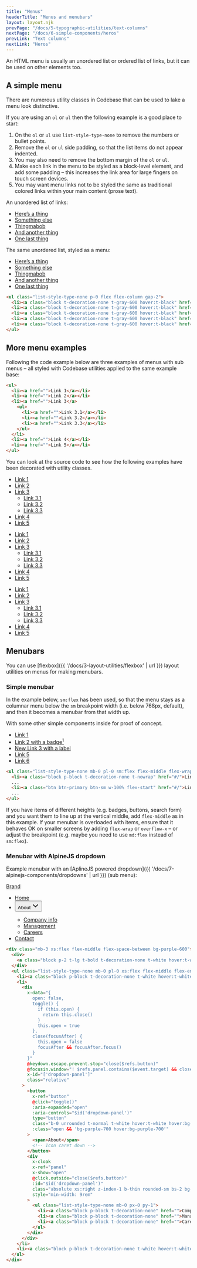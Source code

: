 ```yaml
---
title: "Menus"
headerTitle: "Menus and menubars"
layout: layout.njk
prevPage: "/docs/5-typographic-utilities/text-columns"
nextPage: "/docs/6-simple-components/heros"
prevLink: "Text columns"
nextLink: "Heros"
---
```


An HTML menu is usually an unordered list or ordered list of links, but it can be used on other elements too.

## A simple menu

There are numerous utility classes in Codebase that can be used to lake a menu look distinctive.

If you are using an `ol` or `ul` then the following example is a good place to start:

1. On the `ol` or `ul` use `list-style-type-none` to remove the numbers or bullet points.
2. Remove the `ol` or `ul` side padding, so that the list items do not appear indented.
3. You may also need to remove the bottom margin of the `ol` or `ul`.
4. Make each link in the menu to be styled as a block-level element, and add some padding – this increases the link area for large fingers on touch screen devices.
5. You may want menu links not to be styled the same as traditional colored links within your main content (prose text).

<div class="mb-3 xs:flex gap-3 flex-grow-equal">
<div>
<p>An unordered list of links:</p>
<ul>
  <li><a href="#/">Here’s a thing</a></li>
  <li><a href="#/">Something else</a></li>
  <li><a href="#/">Thingmabob</a></li>
  <li><a href="#/">And another thing</a></li>
  <li><a href="#/">One last thing</a></li>
</ul>
</div>
<div>
<p>The same unordered list, styled as a menu:</p>
<ul class="list-style-type-none p-0 flex flex-column gap-2">
  <li><a class="block t-decoration-none t-gray-600 hover:t-black" href="#/">Here’s a thing</a></li>
  <li><a class="block t-decoration-none t-gray-600 hover:t-black" href="#/">Something else</a></li>
  <li><a class="block t-decoration-none t-gray-600 hover:t-black" href="#/">Thingmabob</a></li>
  <li><a class="block t-decoration-none t-gray-600 hover:t-black" href="#/">And another thing</a></li>
  <li><a class="block t-decoration-none t-gray-600 hover:t-black" href="#/">One last thing</a></li>
</ul>
</div>
</div>

```html
<ul class="list-style-type-none p-0 flex flex-column gap-2">
  <li><a class="block t-decoration-none t-gray-600 hover:t-black" href="">...</a></li>
  <li><a class="block t-decoration-none t-gray-600 hover:t-black" href="">...</a></li>
  <li><a class="block t-decoration-none t-gray-600 hover:t-black" href="">...</a></li>
  <li><a class="block t-decoration-none t-gray-600 hover:t-black" href="">...</a></li>
  <li><a class="block t-decoration-none t-gray-600 hover:t-black" href="">...</a></li>
</ul>
```

## More menu examples

Following the code example below are three examples of menus with sub menus – all styled with Codebase utilities applied to the same example base:

```html
<ul>
  <li><a href="">Link 1</a></li>
  <li><a href="">Link 2</a></li>
  <li><a href="">Link 3</a>
    <ul>
      <li><a href="">Link 3.1</a></li>
      <li><a href="">Link 3.2</a></li>
      <li><a href="">Link 3.3</a></li>
    </ul>
  </li>
  <li><a href="">Link 4</a></li>
  <li><a href="">Link 5</a></li>
</ul>
```

You can look at the source code to see how the following examples have been decorated with utility classes.

<div class="my-6">
<div class="xs:flex gap-3 flex-grow-equal">
<ul class="list-style-type-none p-0 flex flex-column gap-2">
  <li><a class="block t-decoration-none hover:t-underscore" href="#/">Link 1</a></li>
  <li><a class="block t-decoration-none hover:t-underscore" href="#/">Link 2</a></li>
  <li><a class="block t-decoration-none hover:t-underscore" href="#/">Link 3</a>
    <ul class="list-style-type-none mt-2 flex flex-column gap-2">
      <li><a class="block t-decoration-none hover:t-underscore" href="#/">Link 3.1</a></li>
      <li><a class="block t-decoration-none hover:t-underscore" href="#/">Link 3.2</a></li>
      <li><a class="block t-decoration-none hover:t-underscore" href="#/">Link 3.3</a></li>
    </ul>
  </li>
  <li><a class="block t-decoration-none hover:t-underscore" href="#/">Link 4</a></li>
  <li><a class="block t-decoration-none hover:t-underscore" href="#/">Link 5</a></li>
</ul>
<ul class="list-style-type-none pl-0">
  <li><a class="bb-thin b-white block p-block t-decoration-none bg-blue-100 hover:bg-blue-200 t-gray-900 hover:t-black" href="#/">Link 1</a></li>
  <li><a class="bb-thin b-white block p-block t-decoration-none bg-blue-100 hover:bg-blue-200 t-gray-900 hover:t-black"  href="#/">Link 2</a></li>
  <li><a class="bb-thin b-white block p-block t-bold t-decoration-none bg-blue-200 hover:bg-blue-300 t-gray-900 hover:t-black"  href="#/">Link 3</a>
    <ul class="list-style-type-none pl-0">
      <li><a class="bb-thin b-white block p-block pl-4 t-decoration-none bg-blue-200 hover:bg-blue-300 t-gray-900 hover:t-black" href="#/">Link 3.1</a></li>
      <li><a class="bb-thin b-white block p-block pl-4 t-decoration-none bg-blue-200 hover:bg-blue-300 t-gray-900 hover:t-black" href="#/">Link 3.2</a></li>
      <li><a class="bb-thin b-white block p-block pl-4 t-decoration-none bg-blue-200 hover:bg-blue-300 t-gray-900 hover:t-black" href="#/">Link 3.3</a></li>
    </ul>
  </li>
  <li><a class="bb-thin b-white block p-block t-decoration-none bg-blue-100 hover:bg-blue-200 t-gray-900 hover:t-black"  href="#/">Link 4</a></li>
  <li><a class="bb-thin b-white block p-block t-decoration-none bg-blue-100 hover:bg-blue-200 t-gray-900 hover:t-black"  href="#/">Link 5</a></li>
</ul>
<ul class="list-style-type-none pl-0">
  <li><a class="block p-block t-decoration-none hover:bg-teal-100" href="#/">Link 1</a></li>
  <li><a class="block p-block t-decoration-none hover:bg-teal-100" href="#/">Link 2</a></li>
  <li class="bt-thin bb-thin bl-heavy b-teal-400 hover:bg-teal-100"><a class="block p-block t-bold t-decoration-none hover:bg-teal-200" href="#/">Link 3</a>
    <ul class="list-style-type-none pl-0">
      <li><a class="block p-block t-decoration-none hover:bg-teal-200" href="#/">Link 3.1</a></li>
      <li><a class="block p-block t-decoration-none hover:bg-teal-200" href="#/">Link 3.2</a></li>
      <li><a class="block p-block t-decoration-none hover:bg-teal-200" href="#/">Link 3.3</a></li>
    </ul>
  </li>
  <li><a class="block p-block t-decoration-none hover:bg-teal-100" href="#/">Link 4</a></li>
  <li><a class="block p-block t-decoration-none hover:bg-teal-100" href="#/">Link 5</a></li>
</ul>
</div>
</div>

## Menubars

You can use [flexbox]({{ '/docs/3-layout-utilities/flexbox' | url }}) layout utilities on menus for making menubars.

### Simple menubar

In the example below, `sm:flex` has been used, so that the menu stays as a columnar menu below the `sm` breakpoint width (i.e. below 768px, default), and then it becomes a menubar from that width up.

With some other simple components inside for proof of concept.

<div class="mb-3 b-dashed">
<ul class="list-style-type-none mb-0 pl-0 sm:flex flex-middle flex-wrap">
  <li><a class="block p-block t-decoration-none t-nowrap" href="#/">Link 1</a></li>
  <li><a class="block p-block t-decoration-none t-nowrap" href="#/">Link 2 with a badge<sup class="badge badge-warning">1</sup></a></li>
  <li><a class="block p-block t-decoration-none t-nowrap" href="#/"><span class="label bg-success t-white t-uppercase">New</span> Link 3 with a label</a></li>
  <li><a class="btn btn-primary btn-sm w-100% flex-start" href="#/">Link 5</a></li>
  <li><a class="block p-block t-decoration-none" href="#/">Link 6</a></li>
</ul>
</div>

```html
<ul class="list-style-type-none mb-0 pl-0 sm:flex flex-middle flex-wrap">
  <li><a class="block p-block t-decoration-none t-nowrap" href="#/">Link 1</a></li>
  ...
  <li><a class="btn btn-primary btn-sm w-100% flex-start" href="#/">Link 5</a></li>
  ...
</ul>
```

If you have items of different heights (e.g. badges, buttons, search form) and you want them to line up at the vertical middle, add `flex-middle` as in this example. If your menubar is overloaded with items, ensure that it behaves OK on smaller screens by adding `flex-wrap` or `overflow-x` – or adjust the breakpoint (e.g. maybe you need to use `md:flex` instead of `sm:flex`).

### Menubar with AlpineJS dropdown

Example menubar with an [AplineJS powered dropdown]({{ '/docs/7-alpinejs-components/dropdowns' | url }}) (sub menu):

<div class="mb-3 xs:flex flex-middle flex-space-between bg-purple-600">
  <div>
    <a class="block p-2 t-lg t-bold t-decoration-none t-white hover:t-white" href="#/">Brand</a>
  </div>
  <ul class="list-style-type-none mb-0 pl-0 xs:flex flex-middle flex-end">
    <li><a class="block p-block t-decoration-none t-white hover:t-white" href="#/">Home</a></li>
    <li>
      <div
        x-data="{
          open: false,
          toggle() {
            if (this.open) {
              return this.close()
            }
            this.open = true
          },
          close(focusAfter) {
            this.open = false
            focusAfter && focusAfter.focus()
          }
        }"
        @keydown.escape.prevent.stop="close($refs.button)"
        @focusin.window="! $refs.panel.contains($event.target) && close()"
        x-id="['dropdown-panel']"
        class="relative"
      >
        <button
          x-ref="button"
          @click="toggle()"
          :aria-expanded="open"
          :aria-controls="$id('dropdown-panel')"
          type="button"
          class="b-0 unrounded t-normal t-white hover:t-white hover:bg-transparent"
          :class="open && 'bg-purple-700 hover:bg-purple-700'"
        >
          <span>About</span>
          <svg xmlns="http://www.w3.org/2000/svg" width="20" height="20" fill="currentColor" viewBox="0 0 256 256"><rect width="256" height="256" fill="none"></rect><polyline points="208 96 128 176 48 96" fill="none" stroke="currentColor" stroke-linecap="round" stroke-linejoin="round" stroke-width="24"></polyline></svg>
        </button>
        <div
          x-cloak
          x-ref="panel"
          x-show="open"
          @click.outside="close($refs.button)"
          :id="$id('dropdown-panel')"
          class="absolute xs:right z-index-1 b-thin rounded-sm bs-2 bg-white"
          style="min-width: 9rem"
        >
          <ul class="list-style-type-none mb-0 px-0 py-1">
            <li><a class="block p-block t-decoration-none" href="#/">Company info</a></li>
            <li><a class="block p-block t-decoration-none" href="#/">Management</a></li>
            <li><a class="block p-block t-decoration-none" href="#/">Careers</a></li>
          </ul>
        </div>
      </div>
    </li>
    <li><a class="block p-block t-decoration-none t-white hover:t-white" href="#/">Contact</a></li>
  </ul>
</div>

```html
<div class="mb-3 xs:flex flex-middle flex-space-between bg-purple-600">
  <div>
    <a class="block p-2 t-lg t-bold t-decoration-none t-white hover:t-white" href="">Brand</a>
  </div>
  <ul class="list-style-type-none mb-0 pl-0 xs:flex flex-middle flex-end">
    <li><a class="block p-block t-decoration-none t-white hover:t-white" href="">Home</a></li>
    <li>
      <div
        x-data="{
          open: false,
          toggle() {
            if (this.open) {
              return this.close()
            }
            this.open = true
          },
          close(focusAfter) {
            this.open = false
            focusAfter && focusAfter.focus()
          }
        }"
        @keydown.escape.prevent.stop="close($refs.button)"
        @focusin.window="! $refs.panel.contains($event.target) && close()"
        x-id="['dropdown-panel']"
        class="relative"
      >
        <button
          x-ref="button"
          @click="toggle()"
          :aria-expanded="open"
          :aria-controls="$id('dropdown-panel')"
          type="button"
          class="b-0 unrounded t-normal t-white hover:t-white hover:bg-transparent"
          :class="open && 'bg-purple-700 hover:bg-purple-700'"
        >
          <span>About</span>
          <!-- Icon caret down -->
        </button>
        <div
          x-cloak
          x-ref="panel"
          x-show="open"
          @click.outside="close($refs.button)"
          :id="$id('dropdown-panel')"
          class="absolute xs:right z-index-1 b-thin rounded-sm bs-2 bg-white"
          style="min-width: 9rem"
        >
          <ul class="list-style-type-none mb-0 px-0 py-1">
            <li><a class="block p-block t-decoration-none" href="">Company info</a></li>
            <li><a class="block p-block t-decoration-none" href="">Management</a></li>
            <li><a class="block p-block t-decoration-none" href="">Careers</a></li>
          </ul>
        </div>
      </div>
    </li>
    <li><a class="block p-block t-decoration-none t-white hover:t-white" href="">Contact</a></li>
  </ul>
</div>
```
